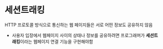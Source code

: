 # 세션트래킹

HTTP 프로토콜 방식으로 통신하는 웹 페이지들은 서로 어떤 정보도 공유하지 않음

* 사용자 입장에서 웹페이지 사이의 상태나 정보를 공유하려면 프로그래머가 **세션트래킹**이라는 웹페이지 연결 기능을 구현해야함 
